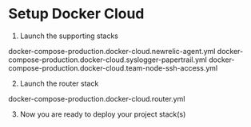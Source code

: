 Setup Docker Cloud
==================

1. Launch the supporting stacks

docker-compose-production.docker-cloud.newrelic-agent.yml
docker-compose-production.docker-cloud.syslogger-papertrail.yml
docker-compose-production.docker-cloud.team-node-ssh-access.yml

2. Launch the router stack

docker-compose-production.docker-cloud.router.yml

3. Now you are ready to deploy your project stack(s)
